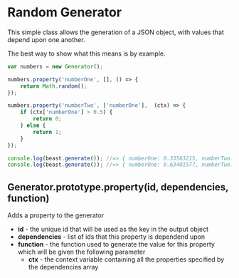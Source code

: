 # Random Generator

This simple class allows the generation of a JSON object, with values that 
depend upon one another.

The best way to show what this means is by example.

```javascript
var numbers = new Generator();

numbers.property('numberOne', [], () => {
    return Math.random();
});

numbers.property('numberTwo', ['numberOne'],  (ctx) => {
    if (ctx['numberOne'] > 0.5) {
        return 0;
    } else {
        return 1;
    }
});

console.log(beast.generate()); //=> { numberOne: 0.33563215, numberTwo: 0 }
console.log(beast.generate()); //=> { numberOne: 0.63401577, numberTwo: 1 }
```

## Generator.prototype.property(id, dependencies, function)

Adds a property to the generator

* **id** - the unique id that will be used as the key in the output object
* **dependencies** - list of ids that this property is dependend upon
* **function** - the function used to generate the value for this property 
  which will be given the following parameter
    - **ctx** - the context variable containing all the properties specified 
      by the dependencies array
